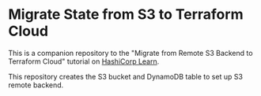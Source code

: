 # Migrate State from S3 to Terraform Cloud

This is a companion repository to the "Migrate from Remote S3 Backend to Terraform Cloud" tutorial on [HashiCorp Learn](https://learn.hashicorp.com/tutorials/terraform/migrate-remote-s3-backend-tfc).

This repository creates the S3 bucket and DynamoDB table to set up S3 remote backend.
